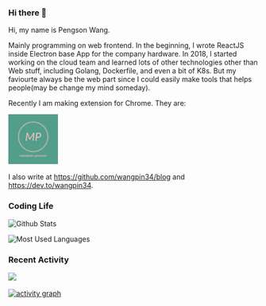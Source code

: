 ### Hi there 👋

<!--
**wangpin34/wangpin34** is a ✨ _special_ ✨ repository because its `README.md` (this file) appears on your GitHub profile.

Here are some ideas to get you started:

- 🔭 I’m currently working on ...
- 🌱 I’m currently learning ...
- 👯 I’m looking to collaborate on ...
- 🤔 I’m looking for help with ...
- 💬 Ask me about ...
- 📫 How to reach me: ...
- 😄 Pronouns: ...
- ⚡ Fun fact: ...
-->


Hi, my name is Pengson Wang. 

Mainly programming on web frontend. In the beginning, I wrote ReactJS inside Electron base App for the company hardware. In 2018, I started working on the cloud team and learned lots of other technologies other than Web stuff, including Golang, Dockerfile, and even a bit of K8s. But my faviourte always be the web part since I could easily make tools that helps people(may be change my mind someday).

Recently I am making extension for Chrome. They are:

<a href="https://chrome.google.com/webstore/detail/markdown-previewer/pkafcdoobiajoadnphldaglkoadicmgd"><img src="assets/logos/markdown-previewer.jpeg" alt="markdown previewer" style="width: 100px; height: 100px;"/></a>

I also write at https://github.com/wangpin34/blog and https://dev.to/wangpin34.

### Coding Life

![Github Stats](https://github-readme-stats.vercel.app/api?username=wangpin34&count_private=true&show_icons=true&include_all_commits=true)

![Most Used Languages](https://github-readme-stats.vercel.app/api/top-langs/?username=wangpin34&layout=compact&langs_count=6&hide=HTML,TeX,Roff,Makefile,CSS,Gherkin,PHP,Perl)

### Recent Activity

![](https://github-profile-summary-cards.vercel.app/api/cards/profile-details?username=wangpin34&theme=vue)
  
[![activity graph](https://activity-graph.herokuapp.com/graph?username=wangpin34&theme=github-light&hide_border=true)](https://github.com/ashutosh00710/github-readme-activity-graph)

